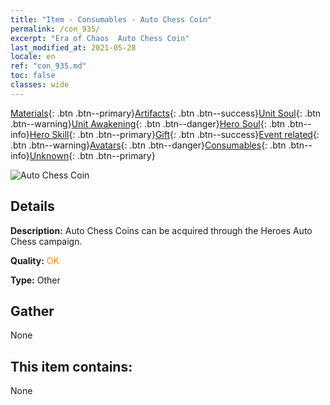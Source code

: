 ```yaml
---
title: "Item - Consumables - Auto Chess Coin"
permalink: /con_935/
excerpt: "Era of Chaos  Auto Chess Coin"
last_modified_at: 2021-05-28
locale: en
ref: "con_935.md"
toc: false
classes: wide
---
```

 [Materials](/Items/){: .btn .btn--primary}[Artifacts](/Items/Artifacts/){: .btn .btn--success}[Unit Soul](/Items/UnitSoul/){: .btn .btn--warning}[Unit Awakening](/Items/UnitAwakening/){: .btn .btn--danger}[Hero Soul](/Items/HeroSoul/){: .btn .btn--info}[Hero Skill](/Items/HeroSkill/){: .btn .btn--primary}[Gift](/Items/Gift/){: .btn .btn--success}[Event related](/Items/Events/){: .btn .btn--warning}[Avatars](/Items/Avatars/){: .btn .btn--danger}[Consumables](/Items/Consumables/){: .btn .btn--info}[Unknown](/Items/Unknown/){: .btn .btn--primary}

 ![Auto Chess Coin](/images/t/i_40023.png)

## Details
 **Description:** Auto Chess Coins can be acquired through the Heroes Auto Chess campaign.

 **Quality:** <span style="color: #FF8C00">OK</span>

 **Type:** Other

## Gather

  None

## This item contains:

  None


